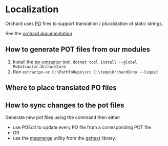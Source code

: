 # Localization

Orchard uses [PO](https://www.gnu.org/software/gettext/manual/html_node/PO-Files.html) files to support translation / pluralization of static strings.

See the [orchard documentation](https://orchardcore.readthedocs.io/en/dev/docs/guides/install-localization-files/).

## How to generate POT files from our modules

1. Install the [po-extractor](https://github.com/lukaskabrt/PoExtractor) tool. `dotnet tool install --global PoExtractor.OrchardCore`
2. Run `extractpo-oc C:\PathToRepo\src C:\temp\OrchardInno --liquid`

## Where to place translated PO files


## How to sync changes to the pot files

Generate new pot files using the command then either

- use POEdit to update every PO file from a corresponding POT file
- OR
- use the [msgmerge](https://www.gnu.org/software/gettext/manual/gettext.html#Updating) utility from the [gettext](https://www.gnu.org/software/gettext/) library.
